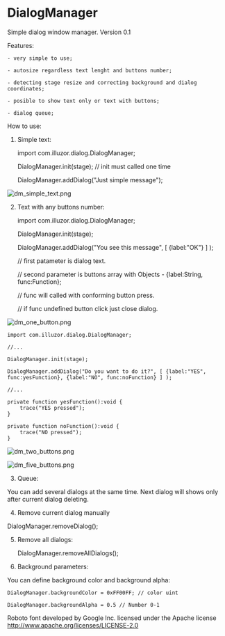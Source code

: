 DialogManager
=============

Simple dialog window manager. Version 0.1


Features:
	
	- very simple to use;
	
	- autosize regardless text lenght and buttons number;
	
	- detecting stage resize and correcting background and dialog coordinates;
	
	- posible to show text only or text with buttons;
	
	- dialog queue;
	
	
How to use:
	
	
1) Simple text:
	
	
	import com.illuzor.dialog.DialogManager;

	DialogManager.init(stage); // init must called one time

	DialogManager.addDialog("Just simple message");
	

![dm_simple_text.png](http://download.illuzor.com/images/github/DialogManager/dm_simple_text.png)


2) Text with any buttons number:

	
	import com.illuzor.dialog.DialogManager;

	DialogManager.init(stage);

	DialogManager.addDialog("You see this message", [ {label:"OK"} ] );

	// first patameter is dialog text.

	// second parameter is buttons array with Objects - {label:String, func:Function};

	// func will called with conforming button press.

	// if func undefined button click just close dialog.
	

![dm_one_button.png](http://download.illuzor.com/images/github/DialogManager/dm_one_button.png)
	

	import com.illuzor.dialog.DialogManager;

	//...

	DialogManager.init(stage);

	DialogManager.addDialog("Do you want to do it?", [ {label:"YES", func:yesFunction}, {label:"NO", func:noFunction} ] );

	//...

	private function yesFunction():void {
		trace("YES pressed");
	}

	private function noFunction():void {
		trace("NO pressed");
	}


![dm_two_buttons.png](http://download.illuzor.com/images/github/DialogManager/dm_two_buttons.png)
	
![dm_five_buttons.png](http://download.illuzor.com/images/github/DialogManager/dm_five_buttons.png)
	
	
3) Queue:

You can add several dialogs at the same time. Next dialog will shows only after current dialog deleting.
	

4) Remove current dialog manually

DialogManager.removeDialog();


5) Remove all dialogs:


	DialogManager.removeAllDialogs();


6) Background parameters:

You can define background color and background alpha:
	

	DialogManager.backgroundColor = 0xFF00FF; // color uint

	DialogManager.backgroundAlpha = 0.5 // Number 0-1


Roboto font developed by Google Inc. licensed under the Apache license http://www.apache.org/licenses/LICENSE-2.0
